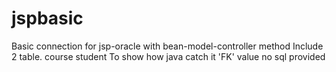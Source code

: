 jspbasic
========

Basic connection for jsp-oracle with bean-model-controller method
Include 2 table. 
course
student
To show how java catch it 'FK' value 
no sql provided
